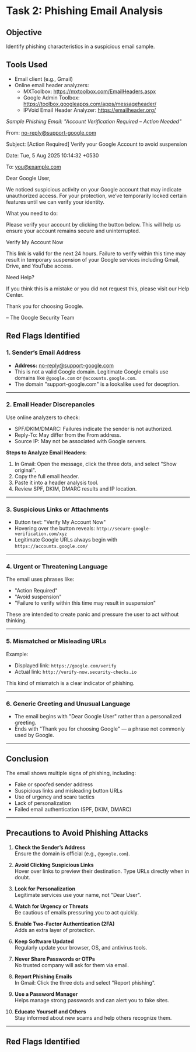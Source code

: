  # Task 2: Phishing Email Analysis

## Objective
Identify phishing characteristics in a suspicious email sample.

## Tools Used
- Email client (e.g., Gmail)
- Online email header analyzers:
  - MXToolbox: https://mxtoolbox.com/EmailHeaders.aspx
  - Google Admin Toolbox: https://toolbox.googleapps.com/apps/messageheader/
  - IPVoid Email Header Analyzer: https://emailheader.org/


*Sample Phishing Email: "Account Verification Required – Action Needed"*

From: no-reply@support-google.com

Subject: [Action Required] Verify your Google Account to avoid suspension

Date: Tue, 5 Aug 2025 10:14:32 +0530

To: you@example.com

Dear Google User,

We noticed suspicious activity on your Google account that may indicate unauthorized access. For your protection, we’ve temporarily locked certain features until we can verify your identity.

What you need to do:

Please verify your account by clicking the button below. This will help us ensure your account remains secure and uninterrupted.

 Verify My Account Now

   This link is valid for the next 24 hours. Failure to verify within this time may result in temporary suspension of your Google services including Gmail, Drive, and YouTube access.

Need Help?

If you think this is a mistake or you did not request this, please visit our Help Center.

Thank you for choosing Google.

– The Google Security Team


## Red Flags Identified

### 1. Sender’s Email Address
- **Address:** no-reply@support-google.com
- This is not a valid Google domain. Legitimate Google emails use domains like `@google.com` or `@accounts.google.com`.
- The domain "support-google.com" is a lookalike used for deception.

---

### 2. Email Header Discrepancies
Use online analyzers to check:

- SPF/DKIM/DMARC: Failures indicate the sender is not authorized.
- Reply-To: May differ from the From address.
- Source IP: May not be associated with Google servers.

**Steps to Analyze Email Headers:**
1. In Gmail: Open the message, click the three dots, and select "Show original".
2. Copy the full email header.
3. Paste it into a header analysis tool.
4. Review SPF, DKIM, DMARC results and IP location.

---

### 3. Suspicious Links or Attachments
- Button text: "Verify My Account Now"
- Hovering over the button reveals: `http://secure-google-verification.com/xyz`
- Legitimate Google URLs always begin with `https://accounts.google.com/`

---

### 4. Urgent or Threatening Language
The email uses phrases like:
- "Action Required"
- "Avoid suspension"
- "Failure to verify within this time may result in suspension"

These are intended to create panic and pressure the user to act without thinking.

---

### 5. Mismatched or Misleading URLs
Example:

- Displayed link: `https://google.com/verify`
- Actual link: `http://verify-now.security-checks.io`

This kind of mismatch is a clear indicator of phishing.

---

### 6. Generic Greeting and Unusual Language
- The email begins with "Dear Google User" rather than a personalized greeting.
- Ends with "Thank you for choosing Google" — a phrase not commonly used by Google.

---

## Conclusion

The email shows multiple signs of phishing, including:

- Fake or spoofed sender address
- Suspicious links and misleading button URLs
- Use of urgency and scare tactics
- Lack of personalization
- Failed email authentication (SPF, DKIM, DMARC)

---

## Precautions to Avoid Phishing Attacks

1. **Check the Sender’s Address**  
   Ensure the domain is official (e.g., `@google.com`).

2. **Avoid Clicking Suspicious Links**  
   Hover over links to preview their destination. Type URLs directly when in doubt.

3. **Look for Personalization**  
   Legitimate services use your name, not "Dear User".

4. **Watch for Urgency or Threats**  
   Be cautious of emails pressuring you to act quickly.

5. **Enable Two-Factor Authentication (2FA)**  
   Adds an extra layer of protection.

6. **Keep Software Updated**  
   Regularly update your browser, OS, and antivirus tools.

7. **Never Share Passwords or OTPs**  
   No trusted company will ask for them via email.

8. **Report Phishing Emails**  
   In Gmail: Click the three dots and select "Report phishing".

9. **Use a Password Manager**  
   Helps manage strong passwords and can alert you to fake sites.

10. **Educate Yourself and Others**  
    Stay informed about new scams and help others recognize them.

---

## Red Flags Identified

